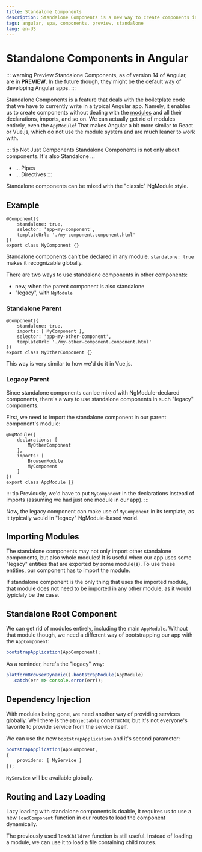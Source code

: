 ```yaml
---
title: Standalone Components
description: Standalone Components is a new way to create components in Angular 14
tags: angular, spa, components, preview, standalone
lang: en-US
---
```


# Standalone Components in Angular

::: warning Preview
Standalone Components, as of version 14 of Angular, are in **PREVIEW**.
In the future though, they might be the default way of developing
Angular apps.
:::

Standalone Components is a feature that deals with the boiletplate code that we
have to currently write in a typical Angular app. Namely, it enables us to
create components without dealing with the [modules](./modules.md) and all their
declarations, imports, and so on. We can actually get rid of modules entirely,
even the `AppModule`! That makes Angular a bit more similar to React or Vue.js,
 which do not use the module system and are much leaner to work with.

::: tip Not Just Components
Standalone Components is not only about components. It's also Standalone ...

- ... Pipes
- ... Directives
:::

Standalone components can be mixed with the "classic" NgModule style.

## Example

```ts{2}
@Component({
    standalone: true,
    selector: 'app-my-component',
    templateUrl: './my-component.component.html'
})
export class MyComponent {}
```

Standalone components can't be declared in any module. `standalone: true` makes
it recognizable globally.

There are two ways to use standalone components in other components:

- new, when the parent component is also standalone
- "legacy", with `NgModule`

### Standalone Parent

```ts{3}
@Component({
    standalone: true,
    imports: [ MyComponent ],
    selector: 'app-my-other-component',
    templateUrl: './my-other-component.component.html'
})
export class MyOtherComponent {}
```

This way is very similar to how we'd do it in Vue.js.

### Legacy Parent

Since standalone components can be mixed with NgModule-declared components,
there's a way to use standalone components in such "legacy" components.

First, we need to import the standalone component in our parent component's module:

```ts{7}
@NgModule({
    declarations: [
        MyOtherComponent
    ],
    imports: [
        BrowserModule
        MyComponent
    ]
})
export class AppModule {}
```

::: tip
Previously, we'd have to put `MyComponent` in the declarations instead of
imports (assuming we had just one module in our app).
:::

Now, the legacy component can make use of `MyComponent` in its template, as it
typically would in "legacy" NgModule-based world.

## Importing Modules

The standalone components may not only import other standalone components, but
also whole modules! It is useful when our app uses some "legacy" entities that
are exported by some module(s). To use these entities, our component has to
import the module.

If standalone component is the only thing that uses the imported module, that
module does not need to be imported in any other module, as it would typiclaly
be the case.

## Standalone Root Component

We can get rid of modules entirely, including the main `AppModule`. Without that
module though, we need a different way of bootstrapping our app with the
`AppComponent`:

```ts
bootstrapApplication(AppComponent);
```

As a reminder, here's the "legacy" way:

```ts
platformBrowserDynamic().bootstrapModule(AppModule)
  .catch(err => console.error(err));
```

## Dependency Injection

With modules being gone, we need another way of providing services globally.
Well there is the `@Injectable` constructor, but it's not everyone's favorite to
provide service from the service itself.

We can use the new `bootstrapApplication` and it's second parameter:

```ts
bootstrapApplication(AppComponent,
{
    providers: [ MyService ]
});
```

`MyService` will be available globally.

## Routing and Lazy Loading

Lazy loading with standalone components is doable, it requires us to use a new
`loadComponent` function in our routes to load the component dynamically.

The previously used `loadChildren` function is still useful. Instead of loading
a module, we can use it to load a file containing child routes.
